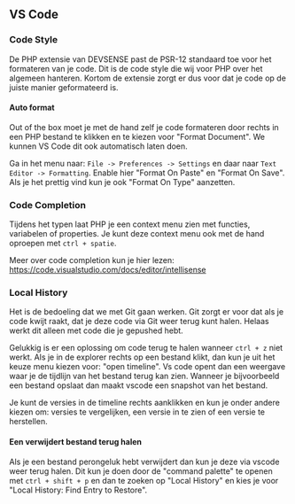 ## VS Code

### Code Style
De PHP extensie van DEVSENSE past de PSR-12 standaard toe voor het formateren van je code. Dit is de code style die wij voor PHP over het algemeen hanteren. Kortom de extensie zorgt er dus voor dat je code op de juiste manier geformateerd is.

#### Auto format
Out of the box moet je met de hand zelf je code formateren door rechts in een PHP bestand te klikken en te kiezen voor "Format Document". We kunnen VS Code dit ook automatisch laten doen.

Ga in het menu naar: `File -> Preferences -> Settings` en daar naar `Text Editor -> Formatting`. Enable hier "Format On Paste" en "Format On Save". Als je het prettig vind kun je ook "Format On Type" aanzetten.

### Code Completion
Tijdens het typen laat PHP je een context menu zien met functies, variabelen of properties. Je kunt deze context menu ook met de hand oproepen met `ctrl + spatie`.

Meer over code completion kun je hier lezen: https://code.visualstudio.com/docs/editor/intellisense

### Local History
Het is de bedoeling dat we met Git gaan werken. Git zorgt er voor dat als je code kwijt raakt, dat je deze code
via Git weer terug kunt halen. Helaas werkt dit alleen met code die je gepushed hebt.

Gelukkig is er een oplossing om code terug te halen wanneer `ctrl + z` niet werkt. Als je in de explorer rechts op een bestand klikt, dan kun je uit het keuze menu kiezen voor: "open timeline". Vs code opent dan een weergave waar je de tijdlijn van het bestand terug kan zien. Wanneer je bijvoorbeeld een bestand opslaat dan maakt vscode een snapshot van het bestand. 

Je kunt de versies in de timeline rechts aanklikken en kun je onder andere kiezen om: versies te vergelijken, een versie in te zien of een versie te herstellen.

#### Een verwijdert bestand terug halen
Als je een bestand perongeluk hebt verwijdert dan kun je deze via vscode weer terug halen. Dit kun je doen door de "command palette" te openen met `ctrl + shift + p` en dan te zoeken op "Local History" en kies je voor "Local History: Find Entry to Restore".
